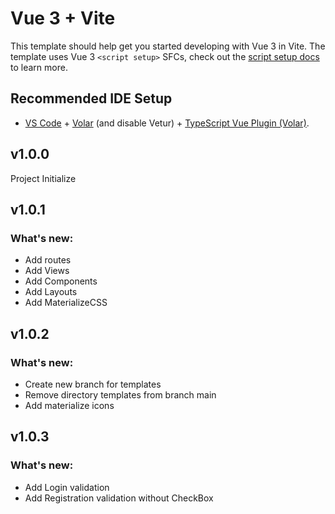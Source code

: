 # Vue 3 + Vite

This template should help get you started developing with Vue 3 in Vite. The template uses Vue 3 `<script setup>` SFCs, check out the [script setup docs](https://v3.vuejs.org/api/sfc-script-setup.html#sfc-script-setup) to learn more.

## Recommended IDE Setup

- [VS Code](https://code.visualstudio.com/) + [Volar](https://marketplace.visualstudio.com/items?itemName=Vue.volar) (and disable Vetur) + [TypeScript Vue Plugin (Volar)](https://marketplace.visualstudio.com/items?itemName=Vue.vscode-typescript-vue-plugin).


## v1.0.0

Project Initialize

## v1.0.1

<h3>What's new:</h3>

+ Add routes
+ Add Views
+ Add Components
+ Add Layouts
+ Add MaterializeCSS


## v1.0.2

<h3>What's new:</h3>

+ Create new branch for templates
+ Remove directory templates from branch main
+ Add materialize icons

## v1.0.3

<h3>What's new:</h3>

+ Add Login validation
+ Add Registration validation without CheckBox